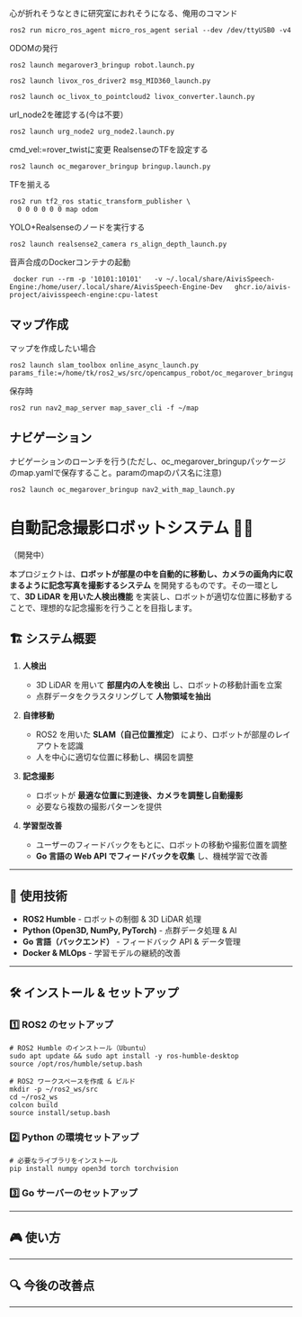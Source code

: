 心が折れそうなときに研究室におれそうになる、俺用のコマンド
```
ros2 run micro_ros_agent micro_ros_agent serial --dev /dev/ttyUSB0 -v4
```
ODOMの発行
```
ros2 launch megarover3_bringup robot.launch.py
```
```
ros2 launch livox_ros_driver2 msg_MID360_launch.py 
```
```
ros2 launch oc_livox_to_pointcloud2 livox_converter.launch.py
```
url_node2を確認する(今は不要）
```
ros2 launch urg_node2 urg_node2.launch.py
```
cmd_vel:=rover_twistに変更
RealsenseのTFを設定する
```
ros2 launch oc_megarover_bringup bringup.launch.py
```
TFを揃える
```
ros2 run tf2_ros static_transform_publisher \
  0 0 0 0 0 0 map odom
```

YOLO+Realsenseのノードを実行する
```
ros2 launch realsense2_camera rs_align_depth_launch.py 

```
音声合成のDockerコンテナの起動
```
 docker run --rm -p '10101:10101'   -v ~/.local/share/AivisSpeech-Engine:/home/user/.local/share/AivisSpeech-Engine-Dev   ghcr.io/aivis-project/aivisspeech-engine:cpu-latest
```
## マップ作成
マップを作成したい場合
```
ros2 launch slam_toolbox online_async_launch.py params_file:=/home/tk/ros2_ws/src/opencampus_robot/oc_megarover_bringup/param/mapper_params_online_sync.yaml
```
保存時
```
ros2 run nav2_map_server map_saver_cli -f ~/map
```
## ナビゲーション
ナビゲーションのローンチを行う(ただし、oc_megarover_bringupパッケージのmap.yamlで保存すること。paramのmapのパス名に注意)
```
ros2 launch oc_megarover_bringup nav2_with_map_launch.py
```


# 自動記念撮影ロボットシステム 🚀📸
（開発中）

本プロジェクトは、**ロボットが部屋の中を自動的に移動し、カメラの画角内に収まるように記念写真を撮影するシステム** を開発するものです。その一環として、**3D LiDAR を用いた人検出機能** を実装し、ロボットが適切な位置に移動することで、理想的な記念撮影を行うことを目指します。

## 🏗 システム概要

1. **人検出**  
   - 3D LiDAR を用いて **部屋内の人を検出** し、ロボットの移動計画を立案
   - 点群データをクラスタリングして **人物領域を抽出**
   
2. **自律移動**  
   - ROS2 を用いた **SLAM（自己位置推定）** により、ロボットが部屋のレイアウトを認識
   - 人を中心に適切な位置に移動し、構図を調整

3. **記念撮影**  
   - ロボットが **最適な位置に到達後、カメラを調整し自動撮影**
   - 必要なら複数の撮影パターンを提供

4. **学習型改善**  
   - ユーザーのフィードバックをもとに、ロボットの移動や撮影位置を調整
   - **Go 言語の Web API でフィードバックを収集** し、機械学習で改善

---

## 🚀 使用技術
- **ROS2 Humble** - ロボットの制御 & 3D LiDAR 処理
- **Python (Open3D, NumPy, PyTorch)** - 点群データ処理 & AI
- **Go 言語（バックエンド）** - フィードバック API & データ管理
- **Docker & MLOps** - 学習モデルの継続的改善

---


## 🛠 インストール & セットアップ

### 1️⃣ **ROS2 のセットアップ**
```
# ROS2 Humble のインストール（Ubuntu）
sudo apt update && sudo apt install -y ros-humble-desktop
source /opt/ros/humble/setup.bash

# ROS2 ワークスペースを作成 & ビルド
mkdir -p ~/ros2_ws/src
cd ~/ros2_ws
colcon build
source install/setup.bash
```

### 2️⃣ **Python の環境セットアップ**
```
# 必要なライブラリをインストール
pip install numpy open3d torch torchvision
```

### 3️⃣ **Go サーバーのセットアップ**

---

## 🎮 使い方

---

## 🔍 今後の改善点

---

